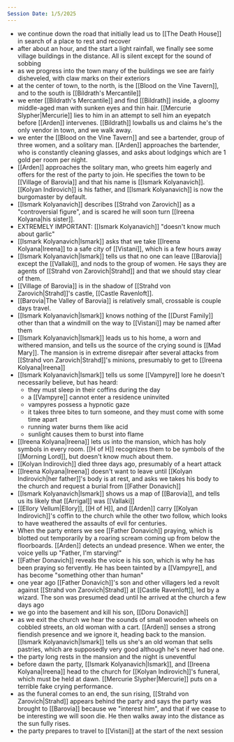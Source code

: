 ```yaml
---
Session Date: 1/5/2025
---
```

- we continue down the road that initially lead us to [[The Death House]] in search of a place to rest and recover
- after about an hour, and the start a light rainfall, we finally see some village buildings in the distance. All is silent except for the sound of sobbing
- as we progress into the town many of the buildings we see are fairly disheveled, with claw marks on their exteriors
- at the center of town, to the north, is the [[Blood on the Vine Tavern]], and to the south is [[Bildrath's Mercantile]]
- we enter [[Bildrath's Mercantile]] and find [[Bildrath]] inside, a gloomy middle-aged man with sunken eyes and thin hair. [[Mercurie Slypher|Mercurie]] lies to him in an attempt to sell him an eyepatch before [[Arden]] intervenes. [[Bildrath]] lowballs us and claims he's the only vendor in town, and we walk away.
- we enter the [[Blood on the Vine Tavern]] and see a bartender, group of three women, and a solitary man. [[Arden]] approaches the bartender, who is constantly cleaning glasses, and asks about lodgings which are 1 gold per room per night.
- [[Arden]] approaches the solitary man, who greets him eagerly and offers for the rest of the party to join. He specifies the town to be [[Village of Barovia]] and that his name is [[Ismark Kolyanavich]]. [[Kolyan Indirovich]] is his father, and [[Ismark Kolyanavich]] is now the burgomaster by default.
- [[Ismark Kolyanavich]] describes [[Strahd von Zarovich]] as a "controversial figure", and is scared he will soon turn [[Ireena Kolyana|his sister]].
- EXTREMELY IMPORTANT: [[Ismark Kolyanavich]] "doesn't know much about garlic"
- [[Ismark Kolyanavich|Ismark]] asks that we take [[Ireena Kolyana|Ireena]] to a safe city of [[Vistani]], which is a few hours away
- [[Ismark Kolyanavich|Ismark]] tells us that no one can leave [[Barovia]] except the [[Vallaki]], and nods to the group of women. He says they are agents of [[Strahd von Zarovich|Strahd]] and that we should stay clear of them.
- [[Village of Barovia]] is in the shadow of [[Strahd von Zarovich|Strahd]]'s castle, [[Castle Ravenloft]].
- [[Barovia|The Valley of Barovia]] is relatively small, crossable is couple days travel.
- [[Ismark Kolyanavich|Ismark]] knows nothing of the [[Durst Family]] other than that a windmill on the way to [[Vistani]] may be named after them
- [[Ismark Kolyanavich|Ismark]] leads us to his home, a worn and withered mansion, and tells us the source of the crying sound is [[Mad Mary]]. The mansion is in extreme disrepair after several attacks from [[Strahd von Zarovich|Strahd]]'s minions, presumably to get to [[Ireena Kolyana|Ireena]]
- [[Ismark Kolyanavich|Ismark]] tells us some [[Vampyre]] lore he doesn't necessarily believe, but has heard:
	- they must sleep in their coffins during the day
	- a [[Vampyre]] cannot enter a residence uninvited
	- vampyres possess a hypnotic gaze
	- it takes three bites to turn someone, and they must come with some time apart
	- running water burns them like acid
	- sunlight causes them to burst into flame
- [[Ireena Kolyana|Ireena]] lets us into the mansion, which has holy symbols in every room. [[H of H]] recognizes them to be symbols of the [[Morning Lord]], but doesn't know much about them.
- [[Kolyan Indirovich]] died three days ago, presumably of a heart attack
- [[Ireena Kolyana|Ireena]] doesn't want to leave until [[Kolyan Indirovich|her father]]'s body is at rest, and asks we takes his body to the church and request a burial from [[Father Donavich]]
- [[Ismark Kolyanavich|Ismark]] shows us a map of [[Barovia]], and tells us its likely that [[Arrigal]] was [[Vallaki]]
- [[Ellory Vellum|Ellory]], [[H of H]], and [[Arden]] carry [[Kolyan Indirovich]]'s coffin to the church while the other two follow, which looks to have weathered the assaults of evil for centuries.
- When the party enters we see [[Father Donavich]] praying, which is blotted out temporarily by a roaring scream coming up from below the floorboards. [[Arden]] detects an undead presence. When we enter, the voice yells up "Father, I'm starving!"
- [[Father Donavich]] reveals the voice is his son, which is why he has been praying so fervently. He has been tainted by a [[Vampyre]], and has become "something other than human"
- one year ago [[Father Donavich]]'s son and other villagers led a revolt against [[Strahd von Zarovich|Strahd]] at [[Castle Ravenloft]], led by a wizard. The son was presumed dead until he arrived at the church a few days ago
- we go into the basement and kill his son, [[Doru Donavich]]
- as we exit the church we hear the sounds of small wooden wheels on cobbled streets, an old woman with a cart. [[Arden]] senses a strong fiendish presence and we ignore it, heading back to the mansion. [[Ismark Kolyanavich|Ismark]] tells us she's an old woman that sells pastries, which are supposedly very good although he's never had one.
- the party long rests in the mansion and the night is uneventful
- before dawn the party, [[Ismark Kolyanavich|Ismark]], and [[Ireena Kolyana|Ireena]] head to the church for [[Kolyan Indirovich]]'s funeral, which must be held at dawn. [[Mercurie Slypher|Mercurie]] puts on a terrible fake crying performance.
- as the funeral comes to an end, the sun rising, [[Strahd von Zarovich|Strahd]] appears behind the party and says the party was brought to [[Barovia]] because we "interest him", and that if we cease to be interesting we will soon die. He then walks away into the distance as the sun fully rises.
- the party prepares to travel to [[Vistani]] at the start of the next session